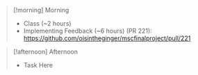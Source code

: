 
> [!morning] Morning
> - Class (~2 hours)
> - Implementing Feedback (~6 hours) (PR 221): https://github.com/oisintheginger/mscfinalproject/pull/221


> [!afternoon] Afternoon
> - Task Here
